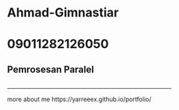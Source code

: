 <h1>Ahmad-Gimnastiar</h1> 
<h1>09011282126050</h1>
<h2>Pemrosesan Paralel</h2>
____________________________________________________________

<p>more about me https://yarreeex.github.io/portfolio/</p>
